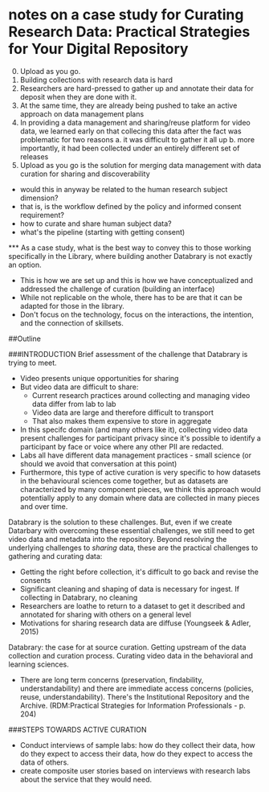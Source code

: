 notes on a case study for Curating Research Data: Practical Strategies for Your Digital Repository
==================================================================================================

0. Upload as you go.
1. Building collections with research data is hard
2. Researchers are hard-pressed to gather up and annotate their data for deposit when they are done with it.
3. At the same time, they are already being pushed to take an active approach on data management plans
4. In providing a data management and sharing/reuse platform for video data, we learned early on that collecing this data after the fact was problematic for two reasons
    a. it was difficult to gather it all up
    b. more importantly, it had been collected under an entirely different set of releases
5. Upload as you go is the solution for merging data management with data curation for sharing and discoverability

- would this in anyway be related to the human research subject dimension?
- that is, is the workflow defined by the policy and informed consent requirement?
- how to curate and share human subject data?
- what's the pipeline (starting with getting consent)

*** As a case study, what is the best way to convey this to those working specifically in the Library, where building another Databrary is not exactly an option.

  - This is how we are set up and this is how we have conceptualized and addressed the challenge of curation (building an interface)
  - While not replicable on the whole, there has to be are that it can be adapted for those in the library.
  - Don't focus on the technology, focus on the interactions, the intention, and the connection of skillsets.
  
##Outline

###INTRODUCTION
Brief assessment of the challenge that Databrary is trying to meet.
- Video presents unique opportunities for sharing
- But video data are difficult to share:
    - Current research practices around collecting and managing video data differ from lab to lab
    - Video data are large and therefore difficult to transport
    - That also makes them expensive to store in aggregate
- In this specifc domain (and many others like it), collecting video data present challenges for participant privacy since it's possible to identify a participant by face or voice where any other PII are redacted.
- Labs all have different data management practices - small science (or should we avoid that conversation at this point)
- Furthermore, this type of active curation is very specific to how datasets in the behavioural sciences come together, but as datasets are characterized by many component pieces, we think this approach would potentially apply to any domain where data are collected in many pieces and over time.

Databrary is the solution to these challenges. But, even if we create Datarbary with overcoming these essential challenges, we still need to get video data and metadata into the repository. Beyond resolving the underlying challenges to _sharing_ data, these are the practical challenges to gathering and curating data:
- Getting the right before collection, it's difficult to go back and revise the consents
- Significant cleaning and shaping of data is necessary for ingest. If collecting in Databrary, no cleaning
- Researchers are loathe to return to a dataset to get it described and annotated for sharing with others on a general level
- Motivations for sharing research data are diffuse (Youngseek & Adler, 2015)


Databrary: the case for at source curation. Getting upstream of the data collection and curation process. Curating video data in the behavioral and learning sciences.


- There are long term concerns (preservation, findability, understandability) and there are immediate access concerns (policies, reuse, understandability). There's the Institutional Repository and the Archive. (RDM:Practical Strategies for Information Professionals - p. 204)


###STEPS TOWARDS ACTIVE CURATION
- Conduct interviews of sample labs: how do they collect their data, how do they expect to access their data, how do they expect to access the data of others.
- create composite user stories based on interviews with research labs about the service that they would need.